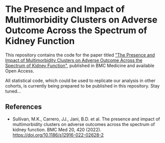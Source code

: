 # The Presence and Impact of Multimorbidity Clusters on Adverse Outcome Across the Spectrum of Kidney Function

This repository contains the code for the paper titled ["The Presence and Impact of Multimorbidity Clusters on Adverse Outcome Across the Spectrum of Kidney Function"](https://doi.org/10.1186/s12916-022-02628-2), published in BMC Medicine and available Open Access.

All statistical code, which could be used to replicate our analysis in other cohorts, is currently being prepared to be published in this repository.
Stay tuned...

## References

* Sullivan, M.K., Carrero, JJ., Jani, B.D. et al. The presence and impact of multimorbidity clusters on adverse outcomes across the spectrum of kidney function. BMC Med 20, 420 (2022). https://doi.org/10.1186/s12916-022-02628-2
